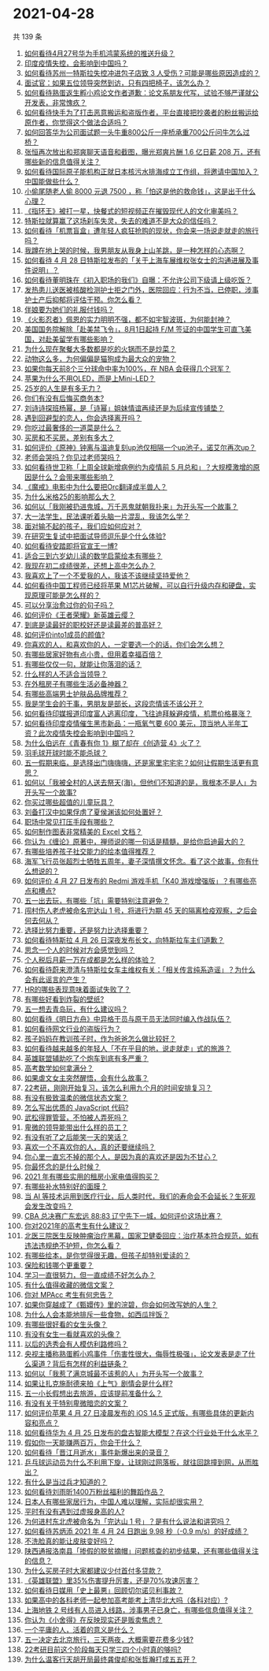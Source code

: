 # 2021-04-28

共 139 条

<!-- BEGIN -->
<!-- 最后更新时间 Wed Apr 28 2021 12:02:32 GMT+0800 (China Standard Time) -->

1. [如何看待4月27号华为手机鸿蒙系统的推送升级？](https://www.zhihu.com/question/456862831)
2. [印度疫情失控，会影响到中国吗？](https://www.zhihu.com/question/456775767)
3. [如何看待苏州一特斯拉失控冲进包子店致 3
   人受伤？可能是哪些原因造成的？](https://www.zhihu.com/question/456824609)
4. [面试官：如果五位领导突然到访，只有四把椅子，该怎么办？](https://www.zhihu.com/question/456412666)
5. [如何看待熟蛋返生孵小鸡论文作者道歉：论文系朋友代写，试验不够严谨就公开发表，非常愧疚？](https://www.zhihu.com/question/456935008)
6. [如何看待快手为了打击恶意搬运和盗版作者，平台直接把抄袭者的粉丝搬运给原作者，你觉得这个做法合适吗？](https://www.zhihu.com/question/456833182)
7. [如何回答华为公司面试题一头牛重800公斤一座桥承重700公斤问牛怎么过桥？](https://www.zhihu.com/question/455269838)
8. [张恒再次放出和郑爽聊天语音和截图，曝光郑爽片酬 1.6 亿日薪 208
   万，还有哪些新的信息值得关注？](https://www.zhihu.com/question/456689667)
9. [如何看待国际原子能机构正就日本核污水排海成立工作组，将邀请中国加入？中国能做些什么？](https://www.zhihu.com/question/456690380)
10. [小偷尾随老人偷 8000 元退 7500
    ，称「怕这是他的救命钱」，这是出于什么心理？](https://www.zhihu.com/question/456602957)
11. [《指环王》被打一星，快餐式的短视频正在摧毁现代人的文化审美吗？](https://www.zhihu.com/question/455715097)
12. [特斯拉就算赢了这场刹车失灵，失去的难道不是大众的信任吗？](https://www.zhihu.com/question/456103976)
13. [如何看待「机票盲盒」遭年轻人疯狂抢购的现状，你会来一场说走就走的旅行吗？](https://www.zhihu.com/question/455933441)
14. [我蹲在地上哭的时候，我男朋友从我身上山羊跳，是一种怎样的心态啊？](https://www.zhihu.com/question/51865062)
15. [如何看待 4 月 28
    日特斯拉发布的「关于上海车展维权张女士的沟通进展及事件说明」？](https://www.zhihu.com/question/456943501)
16. [如何看待董明珠在《初入职场的我们》自曝：不允许公司下级请上级吃饭？](https://www.zhihu.com/question/456868276)
17. [发热患儿送医被核酸检测护士拒之门外，医院回应：行为不当，已停职，涉事护士产后抑郁将评估干预。你怎么看？](https://www.zhihu.com/question/456809246)
18. [伴娘要为她们的礼服付钱吗？](https://www.zhihu.com/question/439537108)
19. [《火影忍者》佩恩的实力明明不强，都不如宇智波斑，为何能封神？](https://www.zhihu.com/question/438703482)
20. [美国国务院解除「赴美禁飞令」，8月1日起持 F/M
    签证的中国学生可直飞美国，对赴美留学有哪些影响？](https://www.zhihu.com/question/456808004)
21. [为什么现在聚餐大多数都是吃的火锅而不是炒菜？](https://www.zhihu.com/question/450776646)
22. [动物这么多，为何偏偏是猫狗成为最大众的宠物？](https://www.zhihu.com/question/455496520)
23. [如果你每天前8个三分球命中率为100%，在 NBA
    会获得几个冠军？](https://www.zhihu.com/question/456430700)
24. [苹果为什么不用OLED，而是上Mini-LED？](https://www.zhihu.com/question/455743655)
25. [25岁的人生是有多无力？](https://www.zhihu.com/question/362423000)
26. [你们有没有后悔买商务本?](https://www.zhihu.com/question/447200202)
27. [刘诗诗探班杨幂，是「诗幂」姐妹情谊再续还是为后续宣传铺垫？](https://www.zhihu.com/question/456442317)
28. [遇到回避型的恋人，你会选择离开吗？](https://www.zhihu.com/question/451173048)
29. [你吃过最奢侈的一道菜是什么？](https://www.zhihu.com/question/284676187)
30. [买房和不买房，差别有多大？](https://www.zhihu.com/question/425084039)
31. [如何评价《原神》钟离与温迪复刻up池仅相隔一个up池子，诺艾尔再次up？](https://www.zhihu.com/question/456642323)
32. [老师会哭吗？你见过老师哭吗？](https://www.zhihu.com/question/450470244)
33. [如何看待世卫称「上周全球新增病例约为疫情前 5
    月总和」？大规模激增的原因是什么？会带来哪些影响？](https://www.zhihu.com/question/456769223)
34. [《魔戒》电影中为什么要把Orc翻译成半兽人？](https://www.zhihu.com/question/452534681)
35. [为什么米格25的影响那么大？](https://www.zhihu.com/question/30554192)
36. [如何以「我刚被扔进鬼城，万千恶鬼就朝我扑来」为开头写一个故事？](https://www.zhihu.com/question/452094421)
37. [大一法学生，民法课听着头脑一片混乱，我该怎么学？](https://www.zhihu.com/question/455998398)
38. [面对输不起的孩子，我们应如何应对？](https://www.zhihu.com/question/308020700)
39. [在研究生复试中把面试导师逗乐是个什么体验?](https://www.zhihu.com/question/396341774)
40. [如何看待安踏即将官宣王一博?](https://www.zhihu.com/question/456777013)
41. [适合三到六岁幼儿读的数学启蒙绘本有哪些？](https://www.zhihu.com/question/265760341)
42. [我现在初二成绩很差，还想上高中怎么办？](https://www.zhihu.com/question/456403634)
43. [我喜欢上了一个不爱我的人，我该不该继续坚持爱他？](https://www.zhihu.com/question/455534690)
44. [如何看待中国工程师已经将苹果
    M1芯片破解，可以自行升级内存和硬盘，实现原理可能是怎么样的？](https://www.zhihu.com/question/453213586)
45. [可以分享治愈过你的句子吗？](https://www.zhihu.com/question/456076211)
46. [如何评价《王者荣耀》新英雄云缨？](https://www.zhihu.com/question/456762502)
47. [到底是读最好的职校好还是读最差的普高好？](https://www.zhihu.com/question/452237521)
48. [如何评价into1成员的颜值?](https://www.zhihu.com/question/456470539)
49. [你喜欢的人，和喜欢你的人，一定要选一个的话，你们会怎么想？](https://www.zhihu.com/question/453513190)
50. [有哪些居家好物有点小贵，但用着幸福百倍？](https://www.zhihu.com/question/448409513)
51. [有哪些仅仅一句，就能让你落泪的话？](https://www.zhihu.com/question/46610079)
52. [什么样的人不适合当领导？](https://www.zhihu.com/question/324628127)
53. [在外租房子有哪些生活必备神器？](https://www.zhihu.com/question/23721958)
54. [有哪些高端男士护肤品品牌推荐？](https://www.zhihu.com/question/33439391)
55. [我是学生会的干事，男朋友是部长，这段恋情该不该公开？](https://www.zhihu.com/question/305452167)
56. [如何看待印媒报道印度富人逃离印度，飞往迪拜躲避疫情，机票价格暴涨？](https://www.zhihu.com/question/456507428)
57. [如何看待印度疫情催生黑市新品：一瓶氧气要 600
    美元，顶当地人半年工资？此次疫情失控会影响到中国吗？](https://www.zhihu.com/question/456762173)
58. [为什么伯远在《青春有你 1》糊了却在《创造营 4》火了？](https://www.zhihu.com/question/454685611)
59. [羽毛球开球时能不能杀球？](https://www.zhihu.com/question/455936801)
60. [五一假期来临，是选择出门嗨嗨嗨，还是家里宅宅宅？如何让假期生活更有意思？](https://www.zhihu.com/question/455996898)
61. [如何以「我被全村的人送去祭天(海)，但他们不知道的是，我根本不是人」为开头写一个故事?](https://www.zhihu.com/question/449279020)
62. [你买过哪些超值的儿童玩具？](https://www.zhihu.com/question/24744812)
63. [刘备打汉中如果俘虏了夏侯渊该如何处置好？](https://www.zhihu.com/question/338347604)
64. [职场中常见打压手段有哪些？](https://www.zhihu.com/question/450441377)
65. [如何制作图表非常精美的 Excel 文档？](https://www.zhihu.com/question/24450523)
66. [你认为《缠论》原著中，禅师说的哪一句话是精髓，是给你启迪最大的？](https://www.zhihu.com/question/451477570)
67. [有哪些培养孩子社交能力的绘本值得推荐？](https://www.zhihu.com/question/434399610)
68. [海军飞行员张超烈士牺牲五周年，妻子深情撰文怀念。看了这个故事，你有什么想说的？](https://www.zhihu.com/question/456803451)
69. [如何评价 4 月 27 日发布的 Redmi 游戏手机「K40
    游戏增强版」？有哪些亮点和槽点?](https://www.zhihu.com/question/455567093)
70. [五一出去玩，有哪些「坑」需要特别注意避免？](https://www.zhihu.com/question/456629186)
71. [闯村伤人老虎被命名完达山 1 号，将进行为期 45
    天的隔离检疫观察，之后会何去何从？](https://www.zhihu.com/question/456624777)
72. [选择比努力重要，还是努力比选择重要？](https://www.zhihu.com/question/455096994)
73. [如何看待特斯拉 4 月 26
    日深夜发布长文，向特斯拉车主们道歉？](https://www.zhihu.com/question/456750609)
74. [思念一个人的时候对方会感觉到吗？](https://www.zhihu.com/question/449534413)
75. [个人税后月薪一万在成都是怎么样的体验？](https://www.zhihu.com/question/285167315)
76. [如何看待蔚来澄清与特斯拉女车主维权有关：「相关传言纯系造谣」？为什么会有此谣言的产生？](https://www.zhihu.com/question/456827978)
77. [HR的哪些表现意味着面试失败了？](https://www.zhihu.com/question/20709602)
78. [有哪些好看到炸裂的壁纸?](https://www.zhihu.com/question/425110846)
79. [五一想去青岛玩，有什么建议吗？](https://www.zhihu.com/question/454155019)
80. [如何看待《明日方舟》中异格干员与原干员无法同时编入作战队伍？](https://www.zhihu.com/question/456424641)
81. [如何看待网文行业的盗版行为？](https://www.zhihu.com/question/456620029)
82. [孩子妈妈在教训孩子时，作为爸爸怎么做比较好？](https://www.zhihu.com/question/456141768)
83. [如何看待越来越多的年轻人「不在乎目的地，说走就走」式的旅游？](https://www.zhihu.com/question/456042879)
84. [英雄联盟辅助吃了个炮车到底有多严重？](https://www.zhihu.com/question/341459636)
85. [高考数学如何拿满分？](https://www.zhihu.com/question/26735443)
86. [如果虐文女主突然醒悟，会有什么故事？](https://www.zhihu.com/question/440221628)
87. [22考研，刚刚开始复习，该怎么利用九个月的时间安排复习？](https://www.zhihu.com/question/452536538)
88. [有没有极致温柔的微信状态文案？](https://www.zhihu.com/question/449122893)
89. [怎么写出优质的 JavaScript 代码?](https://www.zhihu.com/question/447505820)
90. [武松得罪管营，不怕被人弄死吗？](https://www.zhihu.com/question/454308762)
91. [卑微的领导能带出什么样的员工？](https://www.zhihu.com/question/453155337)
92. [有没有听了之后能笑一天的笑话？](https://www.zhihu.com/question/448087107)
93. [喜欢一个不喜欢你的人，真的还要继续吗？](https://www.zhihu.com/question/452728884)
94. [你心里一直忘不掉的那个人，是因为真的喜欢还是因为不甘心？](https://www.zhihu.com/question/452522095)
95. [你最怀念的是什么时候？](https://www.zhihu.com/question/453263418)
96. [2021 年有哪些实用的租房小家电值得购买？](https://www.zhihu.com/question/450161184)
97. [有哪些补水特别好的面膜？](https://www.zhihu.com/question/325591003)
98. [当 AI
    等技术运用到医疗行业，后人类时代，我们的寿命会不会延长？生死观会发生改变吗？](https://www.zhihu.com/question/452351772)
99. [CBA 总决赛广东宏远 88:83
    辽宁先下一城，如何评价这场比赛？](https://www.zhihu.com/question/456867826)
100. [你对2021年的高考生有什么建议？](https://www.zhihu.com/question/371457075)
101. [北医三院医生反映肿瘤治疗黑幕，国家卫健委回应：治疗基本符合规范，如有违法违规绝不护短，你怎么看？](https://www.zhihu.com/question/456794621)
102. [有哪些绘本，是你觉得很无趣，但孩子却特别爱读的？](https://www.zhihu.com/question/454395245)
103. [保险和钱哪个更重要？](https://www.zhihu.com/question/456795462)
104. [学习一直很努力，但一直成绩不好怎么办？](https://www.zhihu.com/question/455830570)
105. [有什么值得收藏的微信文案？](https://www.zhihu.com/question/449235018)
106. [你对 MPAcc 考生有何忠告？](https://www.zhihu.com/question/266728576)
107. [如果你穿越成了《甄嬛传》里的浣碧，你会如何改写她的人生？](https://www.zhihu.com/question/403088622)
108. [为什么人会本能地排斥一些食物，如西瓜拌饭？](https://www.zhihu.com/question/336056006)
109. [有哪些很好看的女生头像？](https://www.zhihu.com/question/314854320)
110. [有没有女生一看就喜欢的头像？](https://www.zhihu.com/question/410954554)
111. [以后的选秀会有人模仿利路修吗？](https://www.zhihu.com/question/455026059)
112. [央视主播称熟蛋孵小鸡事件「伤害性很大，侮辱性极强」，论文发表是走了什么渠道？背后有怎样的利益链条？](https://www.zhihu.com/question/456771764)
113. [如何以「我惹了满京城最不该惹的人」为开头写一个故事？](https://www.zhihu.com/question/436381988)
114. [如果让扎克施耐德来拍《上气》剧情会是什么样?](https://www.zhihu.com/question/455062199)
115. [五一小长假想出去旅游，应该提前准备什么？](https://www.zhihu.com/question/454431058)
116. [有没有关于特别卑微暗恋的文案？](https://www.zhihu.com/question/452924862)
117. [如何评价苹果 4 月 27 日凌晨发布的 iOS 14.5
     正式版，有哪些具体的更新内容和亮点？](https://www.zhihu.com/question/456432980)
118. [如何看待华为 4 月 25
     日发布的盘古智能大模型？在这个行业处于什么水平？](https://www.zhihu.com/question/456443707)
119. [假如你一天能赚两百万，你会干什么？](https://www.zhihu.com/question/456751113)
120. [如何看待「晋江月逝水」事件新爆出来的录音？](https://www.zhihu.com/question/456698766)
121. [乒乓球运动员为什么不利用下旋，让球刚过网落板，就往回跳撞到网，从而胜出？](https://www.zhihu.com/question/453888891)
122. [有什么是当过兵才知道的？](https://www.zhihu.com/question/276955696)
123. [如何看待刘雨昕1400万粉丝福利的舞蹈作品？](https://www.zhihu.com/question/456685594)
124. [日本人有哪些家居行为，中国人难以理解，实际却很实用？](https://www.zhihu.com/question/365091172)
125. [平时有没有遇到过虚报身高的人?](https://www.zhihu.com/question/331976799)
126. [为何进村东北虎被命名为「完达山 1
     号」？是有什么说法和讲究吗？](https://www.zhihu.com/question/456618989)
127. [如何看待苏炳添 2021 年 4 月 24 日跑出 9.98 秒（-0.9
     m/s）的好成绩？](https://www.zhihu.com/question/456330592)
128. [不洗脸真的能让皮肤变好吗？](https://www.zhihu.com/question/317026624)
129. [陕西通报洛南县「掺假的脱贫摘帽」问题核查的初步结果，还有哪些值得关注的信息？](https://www.zhihu.com/question/456741134)
130. [为什么买房子时大家都建议少付首付多贷款？](https://www.zhihu.com/question/311795004)
131. [《英雄联盟》里35%伤害提升厉害，还是70%攻速厉害？](https://www.zhihu.com/question/456472020)
132. [如何看待日媒用「史上最悪」回顾切尔诺贝利事故？](https://www.zhihu.com/question/456713294)
133. [如果高中的各科老师一起参加高考能考上清华北大吗（各科对应）?](https://www.zhihu.com/question/443860742)
134. [上海地铁 2
     号线有人员进入线路，涉事男子已身亡，有哪些信息值得关注？](https://www.zhihu.com/question/456666009)
135. [你认为《小舍得》在反映现实还是贩卖焦虑？](https://www.zhihu.com/question/456153655)
136. [一个平庸的人，活着的意义是什么？](https://www.zhihu.com/question/436020711)
137. [五一决定去北京旅行，三天两夜，大概需要花费多少钱?](https://www.zhihu.com/question/452999311)
138. [22考研目前这个阶段每天只学三四个小时真的够吗?](https://www.zhihu.com/question/456380899)
139. [为什么温客行天胡开局最终龚俊却和张哲瀚打成五五开？](https://www.zhihu.com/question/451602312)

<!-- END -->
